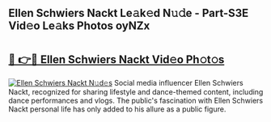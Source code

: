 ## Ellen Schwiers Nackt Le𝚊k𝚎d N𝚞𝚍e - Part-S3E Vid𝚎o Le𝚊ks Photos oyNZx

# <h2><a href="http://fb37aay.evod.top/?m=Ellen+Schwiers+Nackt">🔗 👉🔴 Ellen Schwiers Nackt Vid𝚎o Ph𝚘t𝚘s</a></h2>

[![Ellen Schwiers Nackt N𝚞d𝚎s](https://i.imgur.com/8V9OHl7.gif)](http://fb37aay.evod.top/?m=Ellen+Schwiers+Nackt)
Social media influencer Ellen Schwiers Nackt, recognized for sharing lifestyle and dance-themed content, including dance performances and vlogs. The public's fascination with Ellen Schwiers Nackt personal life has only added to his allure as a public figure. 
